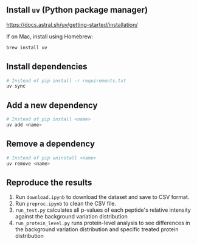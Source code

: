 ## Install `uv` (Python package manager)
https://docs.astral.sh/uv/getting-started/installation/

If on Mac, install using Homebrew:
```sh
brew install uv
```

## Install dependencies
```sh
# Instead of pip install -r requirements.txt
uv sync
```

## Add a new dependency
```sh
# Instead of pip install <name>
uv add <name>
```

## Remove a dependency
```sh
# Instead of pip uninstall <name>
uv remove <name>
```

## Reproduce the results
1. Run `download.ipynb` to download the dataset and save to CSV format.
2. Run `preproc.ipynb` to clean the CSV file.
3. `run_test.py` calculates all p-values of each peptide's relative intensity against the background variation distribution
4. `run_protein_level.py` runs protein-level analysis to see differences in the background variation distribution and specific treated protein distribution
